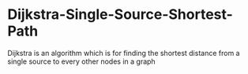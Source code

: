 # Dijkstra-Single-Source-Shortest-Path
Dijkstra is an algorithm which is for finding the shortest distance from a single source to every other nodes in a graph
